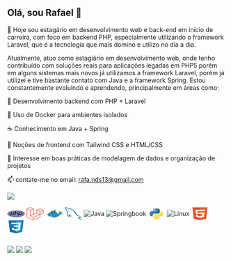 ## Olá, sou Rafael 👋
🔭 Hoje sou estagário em desenvolvimento web e back-end em início de carreira, com foco em backend PHP, especialmente utilizando o framework Laravel, que é a tecnologia que mais domino e utilizo no dia a dia.

Atualmente, atuo como estagiário em desenvolvimento web, onde tenho contribuído com soluções reais para aplicações legadas em PHP5 porém em alguns sistemas mais novos já utilizamos a framework Laravel, porém já utilizei e tive bastante contato com Java e a framework Spring. Estou constantemente evoluindo e aprendendo, principalmente em áreas como:

🐘 Desenvolvimento backend com PHP + Laravel

🐳 Uso de Docker para ambientes isolados

☕ Conhecimento em Java + Spring

🎨 Noções de frontend com Tailwind CSS e HTML/CSS

🧠 Interesse em boas práticas de modelagem de dados e organização de projetos

📫 contate-me no email: rafa.nds13@gmail.com

<a href="https://github.com/RafaelSouza-13">
  <img height=200 align="center" src="https://github-readme-stats.vercel.app/api/top-langs?username=RafaelSouza-13&layout=compact&langs_count=8&card_width=320" />
</a>

<div style="display: inline_block"><br>
  <img align="center" alt="PHP" height="30" width="40" src="https://raw.githubusercontent.com/devicons/devicon/master/icons/php/php-original.svg">
  <img align="center" alt="Laravel" height="30" width="40" src="https://raw.githubusercontent.com/devicons/devicon/master/icons/laravel/laravel-original.svg">
  <img align="center" alt="Docker" height="30" width="40" src="https://raw.githubusercontent.com/devicons/devicon/master/icons/docker/docker-original.svg">
  <img align="center" alt="MySQL" height="30" width="40" src="https://raw.githubusercontent.com/devicons/devicon/master/icons/mysql/mysql-original.svg">
  <img align="center" alt="Java" height="30" width="40" src="https://cdn.jsdelivr.net/gh/devicons/devicon@latest/icons/java/java-original.svg" />
  <img align="center" alt="Springbook" height="30" width="40" src="https://cdn.jsdelivr.net/gh/devicons/devicon@latest/icons/spring/spring-original.svg" />   
  <img align="center" alt="Python" height="30" width="40" src="https://raw.githubusercontent.com/devicons/devicon/master/icons/python/python-original.svg">
  <img align="center" alt="Linux" height="30" width="40" src="https://cdn.jsdelivr.net/gh/devicons/devicon@latest/icons/linux/linux-original.svg" />
  <img align="center" alt="HTML" height="30" width="40" src="https://raw.githubusercontent.com/devicons/devicon/master/icons/html5/html5-original.svg">
  <img align="center" alt="CSS" height="30" width="40" src="https://raw.githubusercontent.com/devicons/devicon/master/icons/css3/css3-original.svg">
</div>

##

<div>
  <a href="https://instagram.com/rafael._.13" target="_blank"><img src="https://img.shields.io/badge/-Instagram-%23E4405F?style=for-the-badge&logo=instagram&logoColor=white" target="_blank"></a>
<!--  	<a href="https://www.twitch.tv/rafaballerinii" target="_blank"><img src="https://img.shields.io/badge/Twitch-9146FF?style=for-the-badge&logo=twitch&logoColor=white" target="_blank"></a> -->
<!--  <a href="https://discord.gg/wagxzStdcR" target="_blank"><img src="https://img.shields.io/badge/Discord-7289DA?style=for-the-badge&logo=discord&logoColor=white" target="_blank"></a>  -->
  <a href = "mailto:rafa.nds13@gmail.com"><img src="https://img.shields.io/badge/-Gmail-%23333?style=for-the-badge&logo=gmail&logoColor=white" target="_blank"></a>
  <a href="https://www.linkedin.com/in/rafael-souza-dev23" target="_blank"><img src="https://img.shields.io/badge/-LinkedIn-%230077B5?style=for-the-badge&logo=linkedin&logoColor=white" target="_blank"></a> 
  
</div>

